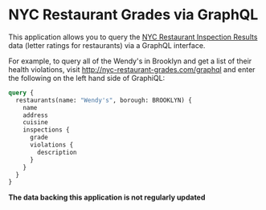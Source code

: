 # NYC Restaurant Grades via GraphQL

This application allows you to query the [NYC Restaurant Inspection
Results](https://data.cityofnewyork.us/Health/DOHMH-New-York-City-Restaurant-Inspection-Results/xx67-kt59/about)
data (letter ratings for restaurants) via a GraphQL interface.

For example, to query all of the Wendy's in Brooklyn and get a list of their
health violations, visit http://nyc-restaurant-grades.com/graphql and enter the
following on the left hand side of GraphiQL:

```graphql
query {
  restaurants(name: "Wendy's", borough: BROOKLYN) {
    name
    address
    cuisine
    inspections {
      grade
      violations {
        description
      }
    }
  }
}
```

**The data backing this application is not regularly updated**
